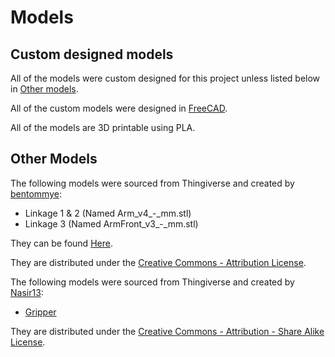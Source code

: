 # Models

## Custom designed models
All of the models were custom designed for this project unless listed below in [Other models](#other-models).

All of the custom models were designed in [FreeCAD](https://www.freecadweb.org/).

All of the models are 3D printable using PLA.

## Other Models
The following models were sourced from Thingiverse and created by [bentommye](https://www.thingiverse.com/bentommye/designs):
- Linkage 1 & 2 (Named Arm_v4_-_mm.stl)
- Linkage 3 (Named ArmFront_v3_-_mm.stl)

They can be found [Here](https://www.thingiverse.com/thing:34829/files).

They are distributed under the [Creative Commons - Attribution License](https://creativecommons.org/licenses/by/4.0/).

The following models were sourced from Thingiverse and created by [Nasir13](https://www.thingiverse.com/nasir13/designs):
- [Gripper](https://www.thingiverse.com/thing:4300387)

They are distributed under the [Creative Commons - Attribution - Share Alike License](https://creativecommons.org/licenses/by-sa/3.0/).
